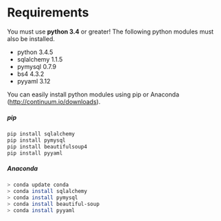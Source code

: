 # Requirements

You must use **python 3.4** or greater!  The following python modules must also be installed.

* python 3.4.5
* sqlalchemy 1.1.5
* pymysql 0.7.9
* bs4 4.3.2
* pyyaml 3.12

You can easily install python modules using pip or Anaconda (http://continuum.io/downloads).

##### pip

```bash
pip install sqlalchemy
pip install pymysql
pip install beautifulsoup4
pip install pyyaml
```

##### Anaconda

```bash
> conda update conda
> conda install sqlalchemy
> conda install pymysql
> conda install beautiful-soup
> conda install pyyaml
```

